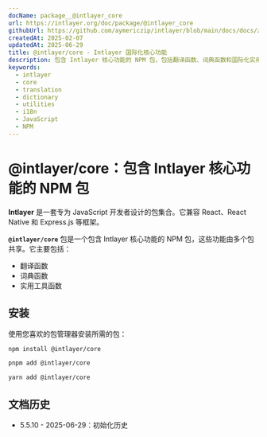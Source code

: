 ```yaml
---
docName: package__@intlayer_core
url: https://intlayer.org/doc/package/@intlayer_core
githubUrl: https://github.com/aymericzip/intlayer/blob/main/docs/docs/zh/packages/@intlayer/core/index.md
createdAt: 2025-02-07
updatedAt: 2025-06-29
title: @intlayer/core - Intlayer 国际化核心功能
description: 包含 Intlayer 核心功能的 NPM 包，包括翻译函数、词典函数和国际化实用工具函数。
keywords:
  - intlayer
  - core
  - translation
  - dictionary
  - utilities
  - i18n
  - JavaScript
  - NPM
---
```


# @intlayer/core：包含 Intlayer 核心功能的 NPM 包

**Intlayer** 是一套专为 JavaScript 开发者设计的包集合。它兼容 React、React Native 和 Express.js 等框架。

**`@intlayer/core`** 包是一个包含 Intlayer 核心功能的 NPM 包，这些功能由多个包共享。它主要包括：

- 翻译函数
- 词典函数
- 实用工具函数

## 安装

使用您喜欢的包管理器安装所需的包：

```bash packageManager="npm"
npm install @intlayer/core
```

```bash packageManager="pnpm"
pnpm add @intlayer/core
```

```bash packageManager="yarn"
yarn add @intlayer/core
```

## 文档历史

- 5.5.10 - 2025-06-29：初始化历史
